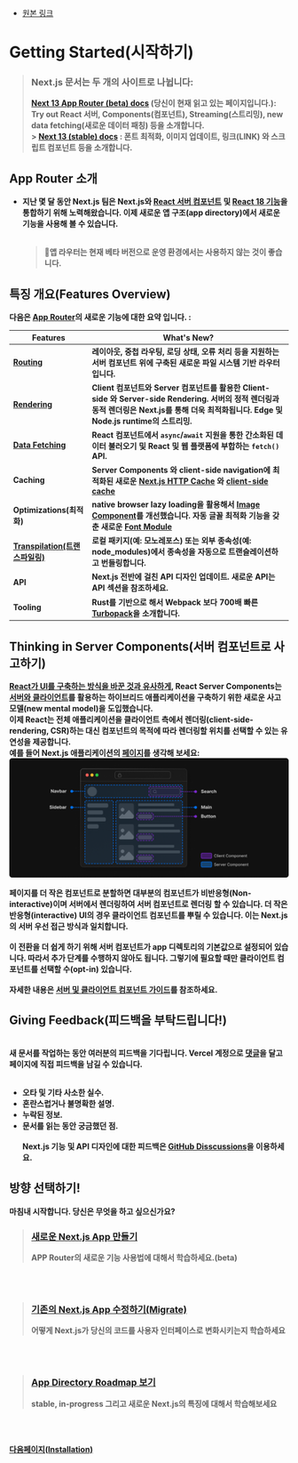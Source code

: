 - [원본 링크](https://beta.nextjs.org/docs/getting-started)

# Getting Started(시작하기)

> ### Next.js 문서는 두 개의 사이트로 나뉩니다: <br>
>
> <strong> [Next 13 App Router (beta) docs](https://beta.nextjs.org/docs/getting-started)<strong> (당신이 현재 읽고 있는 페이지입니다.): Try out React 서버, Components(컴포넌트), Streaming(스트리밍), new data fetching(새로운 데이터 패칭) 등을 소개합니다. <br> > <strong>[Next 13 (stable) docs](https://nextjs.org/docs)<strong> : 폰트 최적화, 이미지 업데이트, 링크(LINK) 와 스크립트 컴포넌트 등을 소개합니다. <br>

## App Router 소개

- 지난 몇 달 동안 Next.js 팀은 Next.js와 [React 서버 컴포넌트](../Building_Your_Application/Rendering/Server_and_Client_Components.md) 및 [React 18 기능](https://react.dev/blog/2022/03/29/react-v18)을 통합하기 위해 노력해왔습니다. 이제 새로운 앱 구조(app directory)에서 새로운 기능을 사용해 볼 수 있습니다.<br><br>
  > 🚧앱 라우터는 현재 베타 버전으로 운영 환경에서는 사용하지 않는 것이 좋습니다.

## 특징 개요(Features Overview)

다음은 [App Router](../Building_Your_Application/Routing/Fundamentals.md)의 새로운 기능에 대한 요약 입니다. :

<table><thead><tr><th>Features</th><th>What's New?</th></tr></thead><tbody><tr><td><a href="../Building_Your_Application/Routing/Fundamentals.md" class="relative">Routing</a></td><td>레이아웃, 중첩 라우팅, 로딩 상태, 오류 처리 등을 지원하는 서버 컴포넌트 위에 구축된 새로운 파일 시스템 기반 라우터입니다.</td></tr><tr><td><a href="../Building_Your_Application/Rendering/Fundamentals.md" class="relative">Rendering</a></td><td> Client 컴포넌트와 Server 컴포넌트를 활용한 Client-side 와 Server-side Rendering. 서버의 정적 렌더링과 동적 렌더링은 Next.js를 통해 더욱 최적화됩니다. Edge 및 Node.js runtime의 스트리밍.</td></tr><tr><td><a href="../Building_Your_Application/Data_Fetching/Fundamentals.md" class="relative">Data Fetching</a></td><td>React 컴포넌트에서 <code class="inline">async</code>/<code class="inline">await</code>  지원을 통한 간소화된 데이터 불러오기 및 React 및 웹 플랫폼에 부합하는  <code class="inline">fetch()</code> API. </td></tr><tr><td>Caching</td><td>Server Components 와 client-side navigation에 최적화된 새로운 <a href="../Building_Your_Application/Data_Fetching/Fundamentals.md" class="relative">Next.js HTTP Cache</a> 와 <a href= "./Building_Your_Application/Routing/Linking_and_Navigating.md" class="relative">client-side cache</a> </td></tr><tr><td>Optimizations(최적화)</td><td> native browser lazy loading을 활용해서 <a href="./Building_Your_Application/Optimizing/Images.md" class="relative">Image Component</a>를 개선했습니다. 자동 글꼴 최적화 기능을 갖춘 새로운 <a href="./Building_Your_Application/Optimizing/Fonts.md" class="relative">Font Module</a> </td></tr><tr><td><a href="../Building_Your_Application/Configuring/next.config.js.md" class="relative">Transpilation(트랜스파일링)</a></td><td>로컬 패키지(예: 모노레포스) 또는 외부 종속성(예: node_modules)에서 종속성을 자동으로 트랜슬레이션하고 번들링합니다.</td></tr><tr><td>API</td><td>Next.js 전반에 걸친 API 디자인 업데이트. 새로운 API는 API 섹션을 참조하세요.</td></tr><tr><td>Tooling</td><td>Rust를 기반으로 해서 Webpack 보다 700배 빠른 <a href="https://turbo.build/pack" class="absolute" target="_blank" rel="noopener noreferrer">Turbopack</a>을 소개합니다. </td></tr></tbody></table>

## Thinking in Server Components(서버 컴포넌트로 사고하기)

[React가 UI를 구축하는 방식을 바꾼 것과 유사하게](https://react.dev/learn/thinking-in-react), React Server Components는 [서버와 클라이언트](../Building_Your_Application/Rendering/Server_and_Client_Components.md)를 활용하는 하이브리드 애플리케이션을 구축하기 위한 새로운 사고 모델(new mental model)을 도입했습니다.<br>
이제 React는 전체 애플리케이션을 클라이언트 측에서 렌더링(client-side-rendering, CSR)하는 대신 컴포넌트의 목적에 따라 렌더링할 위치를 선택할 수 있는 유연성을 제공합니다.<br>
예를 들어 Next.js 애플리케이션의 [페이지](https://nextjs.org/docs/basic-features/pages)를 생각해 보세요:
![서버사이드 렌더링](./asset/Getting_started1.webp)

페이지를 더 작은 컴포넌트로 분할하면 대부분의 컴포넌트가 비반응형(Non-interactive)이며 서버에서 렌더링하여 서버 컴포넌트로 렌더링 할 수 있습니다. 더 작은 반응형(interactive) UI의 경우 클라이언트 컴포넌트를 뿌릴 수 있습니다. 이는 Next.js의 서버 우선 접근 방식과 일치합니다.<br><br>
이 전환을 더 쉽게 하기 위해 서버 컴포넌트가 app 디렉토리의 기본값으로 설정되어 있습니다. 따라서 추가 단계를 수행하지 않아도 됩니다. 그렇기에 필요할 때만 클라이언트 컴포넌트를 선택할 수(opt-in) 있습니다.<br><br>
자세한 내용은 [서버 및 클라이언트 컴포넌트 가이드](../Building_Your_Application/Rendering/Server_and_Client_Components.md)를 참조하세요.

## Giving Feedback(피드백을 부탁드립니다!)

<br>
 새 문서를 작업하는 동안 여러분의 피드백을 기다립니다. Vercel 계정으로 <a href="https://vercel.com/docs/concepts/deployments/comments">댓글</a>을 달고 페이지에 직접 피드백을 남길 수 있습니다.
 <br><br>

- 오타 및 기타 사소한 실수.
- 혼란스럽거나 불명확한 설명.
- 누락된 정보.
- 문서를 읽는 동안 궁금했던 점.
  <br><br>
  Next.js 기능 및 API 디자인에 대한 피드백은
  [GitHub Disscussions](https://github.com/vercel/next.js/discussions/41745)을 이용하세요.

## 방향 선택하기!

마침내 시작합니다. 당신은 무엇을 하고 싶으신가요?

> ### [새로운 Next.js App 만들기](./Installation.md)
>
> APP Router의 새로운 기능 사용법에 대해서 학습하세요.(beta)

<br><br>

> ### [기존의 Next.js App 수정하기(Migrate)](./Upgrade_Guide.md)
>
> 어떻게 Next.js가 당신의 코드를 사용자 인터페이스로 변화시키는지 학습하세요

<br><br>

> ### [App Directory Roadmap 보기](./App_Router_Roadmap.md)
>
> stable, in-progress 그리고 새로운 Next.js의 특징에 대해서 학습해보세요

<br><br>

[다음페이지(Installation)](./Installation.md)
